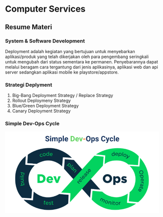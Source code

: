 # Computer Services

## Resume Materi

### System & Software Development

Deployment adalah kegiatan yang bertujuan untuk menyebarkan aplikasi/produk yang telah dikerjakan oleh para pengembang seringkali untuk mengubah dari status sementara ke permanen. Penyebarannya dapat melalui beragam cara tergantung dari jenis aplikasinya, aplikasi web dan api server sedangkan aplikasi mobile ke playstore/appstore.

### Strategi Deplyment

1. Big-Bang Deployment Strategy / Replace Strategy
2. Rollout Deploymeny Strategy
3. Blue/Green Deployment Strategy
4. Canary Deployment Strategy

### Simple Dev-Ops Cycle

![alt text](./screenshots/devops_cycle.png "devops_cycle")